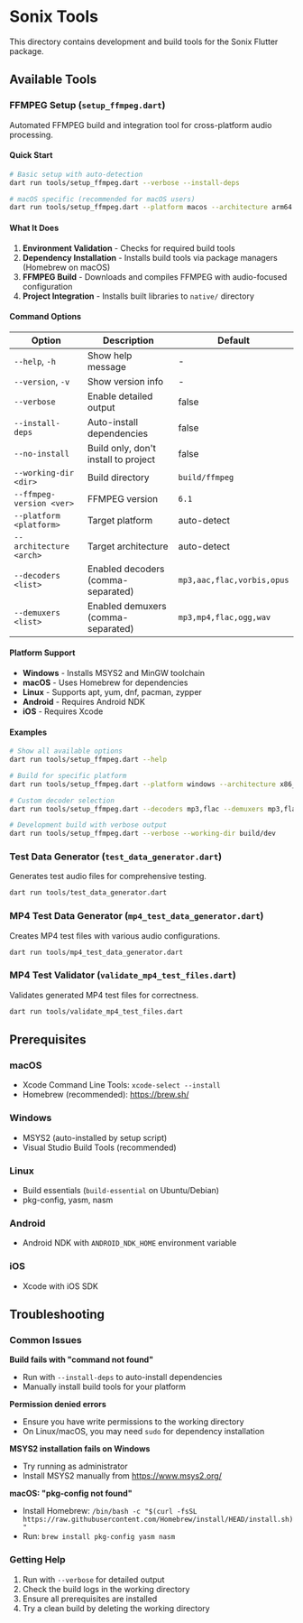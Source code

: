 # Sonix Tools

This directory contains development and build tools for the Sonix Flutter package.

## Available Tools

### FFMPEG Setup (`setup_ffmpeg.dart`)

Automated FFMPEG build and integration tool for cross-platform audio processing.

#### Quick Start

```bash
# Basic setup with auto-detection
dart run tools/setup_ffmpeg.dart --verbose --install-deps

# macOS specific (recommended for macOS users)
dart run tools/setup_ffmpeg.dart --platform macos --architecture arm64 --verbose --install-deps
```

#### What It Does

1. **Environment Validation** - Checks for required build tools
2. **Dependency Installation** - Installs build tools via package managers (Homebrew on macOS)
3. **FFMPEG Build** - Downloads and compiles FFMPEG with audio-focused configuration
4. **Project Integration** - Installs built libraries to `native/` directory

#### Command Options

| Option | Description | Default |
|--------|-------------|---------|
| `--help`, `-h` | Show help message | - |
| `--version`, `-v` | Show version info | - |
| `--verbose` | Enable detailed output | false |
| `--install-deps` | Auto-install dependencies | false |
| `--no-install` | Build only, don't install to project | false |
| `--working-dir <dir>` | Build directory | `build/ffmpeg` |
| `--ffmpeg-version <ver>` | FFMPEG version | `6.1` |
| `--platform <platform>` | Target platform | auto-detect |
| `--architecture <arch>` | Target architecture | auto-detect |
| `--decoders <list>` | Enabled decoders (comma-separated) | `mp3,aac,flac,vorbis,opus` |
| `--demuxers <list>` | Enabled demuxers (comma-separated) | `mp3,mp4,flac,ogg,wav` |

#### Platform Support

- **Windows** - Installs MSYS2 and MinGW toolchain
- **macOS** - Uses Homebrew for dependencies
- **Linux** - Supports apt, yum, dnf, pacman, zypper
- **Android** - Requires Android NDK
- **iOS** - Requires Xcode

#### Examples

```bash
# Show all available options
dart run tools/setup_ffmpeg.dart --help

# Build for specific platform
dart run tools/setup_ffmpeg.dart --platform windows --architecture x86_64

# Custom decoder selection
dart run tools/setup_ffmpeg.dart --decoders mp3,flac --demuxers mp3,flac

# Development build with verbose output
dart run tools/setup_ffmpeg.dart --verbose --working-dir build/dev
```

### Test Data Generator (`test_data_generator.dart`)

Generates test audio files for comprehensive testing.

```bash
dart run tools/test_data_generator.dart
```

### MP4 Test Data Generator (`mp4_test_data_generator.dart`)

Creates MP4 test files with various audio configurations.

```bash
dart run tools/mp4_test_data_generator.dart
```

### MP4 Test Validator (`validate_mp4_test_files.dart`)

Validates generated MP4 test files for correctness.

```bash
dart run tools/validate_mp4_test_files.dart
```

## Prerequisites

### macOS
- Xcode Command Line Tools: `xcode-select --install`
- Homebrew (recommended): https://brew.sh/

### Windows
- MSYS2 (auto-installed by setup script)
- Visual Studio Build Tools (recommended)

### Linux
- Build essentials (`build-essential` on Ubuntu/Debian)
- pkg-config, yasm, nasm

### Android
- Android NDK with `ANDROID_NDK_HOME` environment variable

### iOS
- Xcode with iOS SDK

## Troubleshooting

### Common Issues

**Build fails with "command not found"**
- Run with `--install-deps` to auto-install dependencies
- Manually install build tools for your platform

**Permission denied errors**
- Ensure you have write permissions to the working directory
- On Linux/macOS, you may need `sudo` for dependency installation

**MSYS2 installation fails on Windows**
- Try running as administrator
- Install MSYS2 manually from https://www.msys2.org/

**macOS: "pkg-config not found"**
- Install Homebrew: `/bin/bash -c "$(curl -fsSL https://raw.githubusercontent.com/Homebrew/install/HEAD/install.sh)"`
- Run: `brew install pkg-config yasm nasm`

### Getting Help

1. Run with `--verbose` for detailed output
2. Check the build logs in the working directory
3. Ensure all prerequisites are installed
4. Try a clean build by deleting the working directory